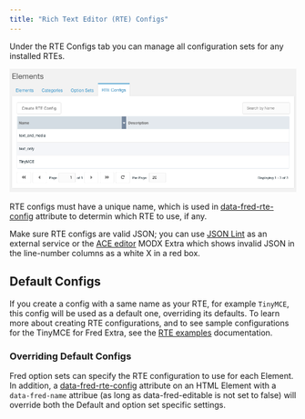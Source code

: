 ```yaml
---
title: "Rich Text Editor (RTE) Configs"
---
```


Under the RTE Configs tab you can manage all configuration sets for any installed RTEs.

![RTE Configs Grid](img/rte_configs_grid.png)

RTE configs must have a unique name, which is used in [data-fred-rte-config](extras/fred/themer/elements/attributes) attribute to determin which RTE to use, if any.

Make sure RTE configs are valid JSON; you can use [JSON Lint](https://jsonlint.com/) as an external service or the [ACE editor](https://modx.com/extras/package/ace) MODX Extra which shows invalid JSON in the line-number columns as a white X in a red box.

## Default Configs

If you create a config with a same name as your RTE, for example `TinyMCE`, this config will be used as a default one, overriding its defaults. To learn more about creating RTE configurations, and to see sample configurations for the TinyMCE for Fred Extra, see the [RTE examples](extras/fred/themer/rte_configs) documentation.

### Overriding Default Configs

Fred option sets can specify the RTE configuration to use for each Element. In addition, a [data-fred-rte-config](extras/fred/themer/elements/attributes) attribute on an HTML Element with a `data-fred-name` attribue (as long as data-fred-editable is not set to false) will override both the Default and option set specific settings.
